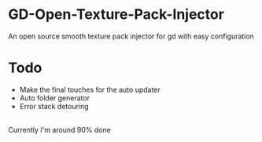 # GD-Open-Texture-Pack-Injector
An open source smooth texture pack injector for gd with easy configuration

# Todo
<ul>
  <li>Make the final touches for the auto updater</li>
  <li>Auto folder generator</li>
  <li>Error stack detouring</li>
</ul>
<br>
Currently I'm around 90% done
